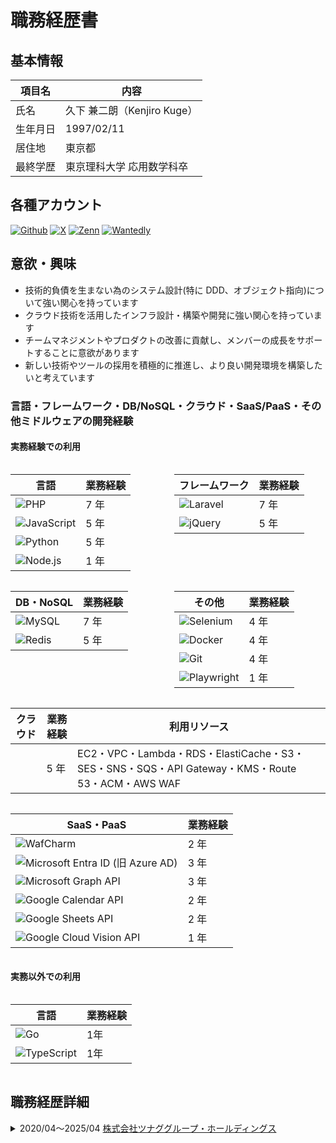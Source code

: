 # 職務経歴書

## 基本情報

| 項目名   | 内容                        |
| -------- | --------------------------- |
| 氏名     | 久下 兼二朗（Kenjiro Kuge） |
| 生年月日 | 1997/02/11                  |
| 居住地   | 東京都                      |
| 最終学歴 | 東京理科大学 応用数学科卒   |

## 各種アカウント

[![Github](https://img.shields.io/badge/KENGOL-181717.svg?&style=flat-square&logo=Github&logoColor=white)](https://github.com/kugeke-ibex)
[![X](https://img.shields.io/badge/@kugeke_ibex-000000.svg?&style=flat-square&logo=x&logoColor=white)](https://x.com/kugeke_ibex)
[![Zenn](https://img.shields.io/badge/KENGOL-3EA8FF.svg?&style=flat-square&logo=Zenn&logoColor=white)](https://zenn.dev/kengol)
[![Wantedly](https://img.shields.io/badge/%E4%B9%85%E4%B8%8B%E5%85%BC%E4%BA%8C%E6%9C%97-21BDDB.svg?&style=flat-square&logo=Wantedly&logoColor=white)](https://www.wantedly.com/id/kenjirou_kuge_a)

## 意欲・興味

- 技術的負債を生まない為のシステム設計(特に DDD、オブジェクト指向)について強い関心を持っています
- クラウド技術を活用したインフラ設計・構築や開発に強い関心を持っています
- チームマネジメントやプロダクトの改善に貢献し、メンバーの成長をサポートすることに意欲があります
- 新しい技術やツールの採用を積極的に推進し、より良い開発環境を構築したいと考えています

### 言語・フレームワーク・DB/NoSQL・クラウド・SaaS/PaaS・その他ミドルウェアの開発経験

#### 実務経験での利用

<div style="display: flex; gap: 20px;">
  <table>
    <thead>
      <tr>
        <th>言語</th>
        <th>業務経験</th>
      </tr>
    </thead>
    <tbody>
      <tr>
        <td><img src="https://img.shields.io/badge/PHP-ccc.svg?logo=php&style=flat" alt="PHP"></td>
        <td>7 年</td>
      </tr>
      <tr>
        <td><img src="https://img.shields.io/badge/Javascript-276DC3.svg?logo=javascript&style=flat" alt="JavaScript"></td>
        <td>5 年</td>
      </tr>
      <tr>
        <td><img src="https://img.shields.io/badge/Python-3776AB.svg?logo=python&style=flat&logoColor=white" alt="Python"></td>
        <td>5 年</td>
      </tr>
      <tr>
        <td><img src="https://img.shields.io/badge/Node.js-339933.svg?logo=node.js&style=flat&logoColor=white" alt="Node.js"></td>
        <td>1 年</td>
      </tr>
    </tbody>
  </table>

  <table>
    <thead>
      <tr>
        <th>フレームワーク</th>
        <th>業務経験</th>
      </tr>
    </thead>
    <tbody>
      <tr>
        <td><img src="https://img.shields.io/badge/-Laravel-FF2D20?style=flat-square&logo=Laravel&logoColor=white" alt="Laravel"></td>
        <td>7 年</td>
      </tr>
      <tr>
        <td><img src="https://img.shields.io/badge/-jQuery-0769AD.svg?logo=jquery&style=flat" alt="jQuery"></td>
        <td>5 年</td>
      </tr>
    </tbody>
  </table>

</div>

<div style="display: flex; gap: 20px;">
  <table>
    <thead>
      <tr>
        <th>DB・NoSQL</th>
        <th>業務経験</th>
      </tr>
    </thead>
    <tbody>
      <tr>
        <td><img src="https://img.shields.io/badge/-MySQL-4479A1.svg?logo=MySQL&style=flat&logoColor=white" alt="MySQL"></td>
        <td>7 年</td>
      </tr>
      <tr>
        <td><img src="https://img.shields.io/badge/-Redis-DC382D.svg?logo=Redis&style=flat&logoColor=white" alt="Redis"></td>
        <td>5 年</td>
      </tr>
    </tbody>
  </table>

  <table>
    <thead>
      <tr>
        <th>その他</th>
        <th>業務経験</th>
      </tr>
    </thead>
    <tbody>
      <tr>
        <td><img alt="Selenium" src="https://img.shields.io/badge/-Selenium-43B02A.svg?logo=Selenium&style=flat&logoColor=white" /></td>
        <td>4 年</td>
      </tr>
      <tr>
        <td><img alt="Docker" src="https://img.shields.io/badge/-Docker-46a2f1?style=flat-square&logo=docker&logoColor=white" /></td>
        <td>4 年</td>
      </tr>
      <tr>
        <td><img alt="Git" src="https://img.shields.io/badge/-Git-F05032?style=flat-square&logo=git&logoColor=white" /></td>
        <td>4 年</td>
      </tr>
      <tr>
        <td><img alt="Playwright" src="https://img.shields.io/badge/-Playwright-43B02A?style=flat-square&logo=Playwright&logoColor=white" /></td>
        <td>1 年</td>
      </tr>
    </tbody>
  </table>
</div>

<div style="display: flex; gap: 20px;">
  <table>
    <thead>
      <tr>
        <th>クラウド</th>
        <th>業務経験</th>
        <th>利用リソース</th>
      </tr>
    </thead>
    <tbody>
      <tr>
        <td><img alt="" src="https://img.shields.io/badge/-AWS-FF9900.svg?logo=amazon-aws&style=flat&logoColor=white" /></td>
        <td>5 年</td>
        <td>EC2・VPC・Lambda・RDS・ElastiCache・S3・SES・SNS・SQS・API Gateway・KMS・Route 53・ACM・AWS WAF</td>
      </tr>
    </tbody>
  </table>

</div>

<div style="display: flex; gap: 20px;">
  <table>
    <thead>
      <tr>
        <th>SaaS・PaaS</th>
        <th>業務経験</th>
      </tr>
    </thead>
    <tbody>
      <tr>
        <td><img alt="WafCharm" src="https://img.shields.io/badge/-WafCharm-2494B5.svg?logo=WafCharm&style=flat&logoColor=white" /></td>
        <td>2 年</td>
      </tr>
      <tr>
        <td><img alt="Microsoft Entra ID (旧 Azure AD)" src="https://img.shields.io/badge/-Microsoft%20Entra%20ID%20(旧%20Azure%20AD)-0078D4.svg?logo=Microsoft%20Entra%20ID&style=flat&logoColor=white" /></td>
        <td>3 年</td>
      </tr>
      <tr>
        <td><img alt="Microsoft Graph API" src="https://img.shields.io/badge/-Microsoft%20Graph%20API-0078D4.svg?logo=Microsoft%20Graph%20API&style=flat&logoColor=white" /></td>
        <td>3 年</td>
      </tr>
      <tr>
        <td><img alt="Google Calendar API" src="https://img.shields.io/badge/-Google%20Calendar%20API-4285F4.svg?logo=Google%20Calendar%20API&style=flat&logoColor=white" /></td>
        <td>2 年</td>
      </tr>
      <tr>
        <td><img alt="Google Sheets API" src="https://img.shields.io/badge/-Google%20Sheets%20API-4285F4.svg?logo=Google%20Sheets%20API&style=flat&logoColor=white" /></td>
        <td>2 年</td>
      </tr>
      <tr>
        <td><img alt="Google Cloud Vision API" src="https://img.shields.io/badge/-Google%20Cloud%20Vision%20API-4285F4.svg?logo=Google%20Cloud%20Vision%20API&style=flat&logoColor=white" /></td>
        <td>1 年</td>
      </tr>
    </tbody>
  </table>
</div>

#### 実務以外での利用

<div style="display: flex; gap: 20px;">
  <table>
    <thead>
      <tr>
        <th>言語</th>
        <th>業務経験</th>
      </tr>
    </thead>
    <tbody>
      <tr>
        <td><img alt="Go" src="https://img.shields.io/badge/Go-00ADD8.svg?logo=go&style=flat&logoColor=white" /></td>
        <td>1年</td>
      </tr>
      <tr>
        <td><img alt="TypeScript" src="https://img.shields.io/badge/TypeScript-3178C6.svg?logo=typeScript&style=flat&logoColor=white" /></td>
        <td>1年</td>
      </tr>
    </tbody>
  </table>
</div>

<div style="page-break-before:always"></div>

## 職務経歴詳細

<details markdown="1"><summary> 2020/04〜2025/04 <a href='https://tghd.co.jp/'>株式会社ツナググループ・ホールディングス</a></summary>

### 採用管理システム（ATS）開発プロジェクト

<table>
  <tr>
    <th>項目名</th>
    <th>内容</th>
  </tr>
  <tr>
    <td>在籍期間</td>
    <td>2020/04 ～ 現在</td>
  </tr>
  <tr>
    <td>職種</td>
    <td>バックエンドエンジニア</td>
  </tr>
  <tr>
    <td>雇用形態</td>
    <td>正社員</td>
  </tr>
  <tr>
    <td>役割</td>
    <td>
      ・2020/04 ～ 2022/12 メンバー<br>
      ・2023/01 ～ チームリーダー<br>
      ・2023/10 ～ 開発グループマネージャー
    </td>
  </tr>
  <tr>
    <td>チーム編成</td>
    <td>PM: 1 名、バックエンドエンジニア: 4 ～ 7 名</td>
  </tr>
  <tr>
    <td>プロダクト概要</td>
    <td>
      ・求人情報の集約・応募管理・選考管理を一元化するシステム<br>
      ・求職者と企業のマッチング精度を高めるため、外部 API（Google Calendar API など）を活用した面接管理機能を搭載<br>
      ・顧客が利用している SaaS などの外部システムとの応募データ等の API 連携も開発
    </td>
  </tr>
  <tr>
    <td>プロダクトが属する業界</td>
    <td>人材・採用業界</td>
  </tr>
  <tr>
    <td>ステークホルダー</td>
    <td>クライアント: 100 社弱</td>
  </tr>
  <tr>
    <td>担当業務・主な実績</td>
    <td>
      <strong>▼ 担当業務</strong><br>
      ・選考フローに関わる機能の新規/保守開発を担当。主に詳細設計、実装、テスト、リリース作業に従事。<br>
      ・リーダークラス以降はプロジェクトの要件定義、設計、実装をリード<br>
      ・クライアント要望に応じたカスタマイズ機能の提案・実装を担当<br><br>
      <strong>▼ 主な実績</strong><br>
      ・求人検索エンジン「Indeed」との連携機能（IndeedPlus）を実装し、業務効率化を実現<br>
      ・Selenium と ChromeDriver によるブラウザ自動操作ツールを EC2 サーバーから AWS のサーバーレス環境 Lambda に移行<br>
      ・さらに AWS Lambda のバージョンアップに伴い、上記 Python ランタイム環境から Node.js + PlayWright に移行し、Lambda のコストに関わるサーバーメモリサイズを 1 割ほど削減することで、コストダウンも実現<br>
      ・Microsoft Entra ID (旧 Azure AD) を利用した SAML 認証のシングルサインオン機能を導入<br>
      ・チャットボット/ヒアリングシート機能を開発し、応募者対応の自動化を推進<br>
      ・AWS WAF の導入及び運用手順のマニュアル化。最終的に WAF の自動運用するサービス「WafCharm」に移行まで担当<br>
      ・SEO 対策として求人サイトのサイトマップ XML を自動生成するバッチ処理のパフォーマンス改善。(1 サイト単位: 最大 60s → 30s)<br>
      ・小 ～ 中規模のシステム障害を対応(求人応募者から送信されたメール情報のデータ復旧など)
    </td>
  </tr>
  <tr>
    <td>管理職としての業務内容</td>
    <td>
      <strong>▼ チームマネジメント</strong><br>
      <ul>
        <li>目標設定
          <ul>
            <li>チーム目標と個人目標を 1on1 を通じてメンバーと設定</li>
            <li>目標達成に向けた進捗確認と適切なサポートを実施</li>
          </ul>
        </li>
        <li>工数・リソース管理
          <ul>
            <li>チーム全体のタスクや工数を管理し、効率的なリソース配分を実現</li>
            <li>プロジェクトの進捗を正確に把握し、適切な人員配置を調整</li>
          </ul>
        </li>
        <li>評価とフィードバック
          <ul>
            <li>四半期ごとにメンバーの業務評価を実施</li>
            <li>フィードバックを基に、スキル向上やキャリア形成のためのアドバイスを提供</li>
          </ul>
        </li>
      </ul>
      <strong>▼ プロジェクト推進</strong><br>
      <ul>
        <li>要件定義・調整
          <ul>
            <li>プロダクトマネージャー（PdM）との密な連携を通じ、要件定義を調整</li>
            <li>クライアントからの追加要望をチームに共有し、実現可能なプランを策定</li>
          </ul>
        </li>
        <li>プロジェクト管理
          <ul>
            <li>開発スケジュールの策定と進捗管理</li>
            <li>課題の早期発見と解決を促進し、プロジェクトを予定通り完了に導く</li>
          </ul>
        </li>
        <li>技術的リーダーシップ
          <ul>
            <li>チームメンバーが困難に直面した際、技術的な指導や解決策を提案</li>
            <li>新しい技術やツールの導入を推進し、チーム全体の技術力を向上</li>
          </ul>
        </li>
      </ul>
      <strong>▼ チームビルディング</strong><br>
      <ul>
        <li>コミュニケーションの強化
          <ul>
            <li>チーム内外との円滑なコミュニケーションを推進</li>
            <li>他部署やステークホルダーとの関係を強化し、プロジェクト全体の成功を支援</li>
          </ul>
        </li>
        <li>モチベーション管理
          <ul>
            <li>メンバーのモチベーションを高めるための施策を導入</li>
            <li>成果を適切に評価し、チーム全体の士気を維持</li>
          </ul>
        </li>
      </ul>
    </td>
  </tr>
  <tr>
    <td>開発手法</td>
    <td>アジャイル開発、チケット駆動開発</td>
  </tr>
  <tr>
    <td>利用技術</td>
    <td>
      言語・フレームワーク: PHP (Laravel)、JavaScript (jQuery)、Python、Node.js<br>
      インフラ: AWS(EC2・VPC・Lambda・RDS・S3・AWS WAF など)<br>
      通信プロトコル: HTTP/HTTPS、REST、SAML<br>
      タスク管理: Backlog<br>
      コミュニケーションツール: Slack, Teams
    </td>
  </tr>
</table>

</details>
